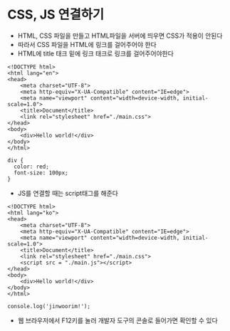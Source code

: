 # CSS, JS 연결하기

 - HTML, CSS 파일을 만들고 HTML파일을 서버에 띄우면 CSS가 적용이 안된다
 - 따라서 CSS 파일을 HTML에 링크를 걸어주어야 한다
 - HTML에 title 태크 밑에 링크 태크로 링크를 걸어주어야한다

```shell
<!DOCTYPE html>
<html lang="en">
<head>
    <meta charset="UTF-8">
    <meta http-equiv="X-UA-Compatible" content="IE=edge">
    <meta name="viewport" content="width=device-width, initial-scale=1.0">
    <title>Document</title>
    <link rel="stylesheet" href="./main.css">
</head>
<body>
    <div>Hello world!</div>
</body>
</html>
```

```shell
div {
  color: red;
  font-size: 100px;
}
```

 - JS를 연결할 때는 script태그를 해준다
```shell
<!DOCTYPE html>
<html lang="ko">
<head>
    <meta charset="UTF-8">
    <meta http-equiv="X-UA-Compatible" content="IE=edge">
    <meta name="viewport" content="width=device-width, initial-scale=1.0">
    <title>Document</title>
    <link rel="stylesheet" href="./main.css">
    <script src = "./main.js"></script>
</head>
<body>
    <div>Hello world!</div>
</body>
</html>
```
```shell
console.log('jinwoorim!');
```
 - 웹 브라우저에서 F12키를 눌러 개발자 도구의 콘솔로 들어가면 확인할 수 있다

